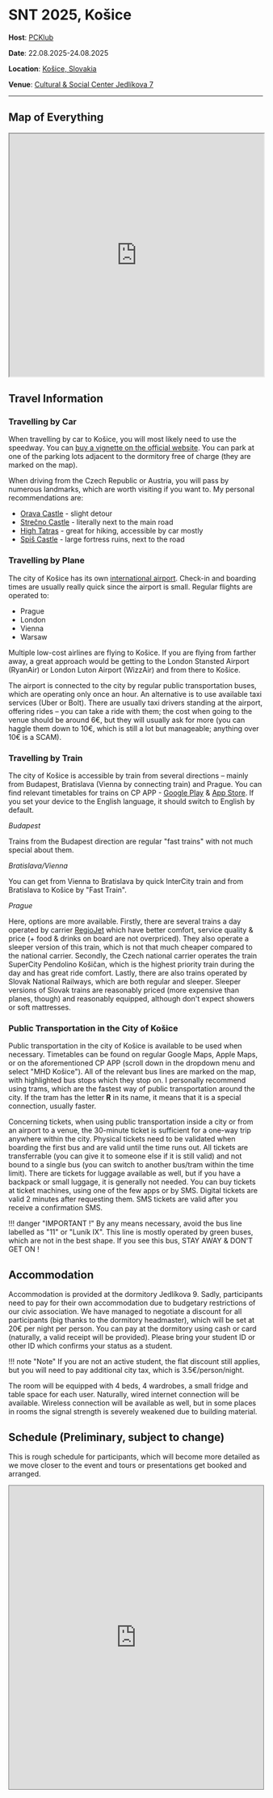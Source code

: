# SNT 2025, Košice

**Host**: [PCKlub](https://pcklub.sk/)

**Date**: 22.08.2025-24.08.2025

**Location**: [Košice, Slovakia](https://maps.app.goo.gl/DzgL8GCuKCccFcX47)

**Venue**: [Cultural & Social Center Jedlíkova 7](https://maps.app.goo.gl/5gyNgTHsmN7fheab9)

------------------------------------------------------------------------

## Map of Everything

<iframe src="https://www.google.com/maps/d/u/1/embed?mid=13phgksWZd3I-MpJkVYDJ_u4piRx27uw&ehbc=2E312F&noprof=1" width=100% height="480"></iframe>

## Travel Information

### Travelling by Car

When travelling by car to Košice, you will most likely need to use the speedway. You can [buy a vignette on the official website](https://eznamka.sk/en). You can park at one of the parking lots adjacent to the dormitory free of charge (they are marked on the map).

When driving from the Czech Republic or Austria, you will pass by numerous landmarks, which are worth visiting if you want to. My personal recommendations are:

 - [Orava Castle](https://maps.app.goo.gl/15pxJ47h6rC1Ewqp7) - slight detour
 - [Strečno Castle](https://maps.app.goo.gl/mqmUrqWqLvFCq1yy8) - literally next to the main road
 - [High Tatras](https://maps.app.goo.gl/t4Bm4GW79ow354cK9) - great for hiking, accessible by car mostly
 - [Spiš Castle](https://maps.app.goo.gl/xpjg7zL69RuHa4rz9) - large fortress ruins, next to the road

### Travelling by Plane

The city of Košice has its own [international airport](https://www.airportkosice.sk/en). Check-in and boarding times are usually really quick since the airport is small. Regular flights are operated to:

 - Prague
 - London
 - Vienna
 - Warsaw

Multiple low-cost airlines are flying to Košice. If you are flying from farther away, a great approach would be getting to the London Stansted Airport (RyanAir) or London Luton Airport (WizzAir) and from there to Košice.

The airport is connected to the city by regular public transportation buses, which are operating only once an hour. An alternative is to use available taxi services (Uber or Bolt). There are usually taxi drivers standing at the airport, offering rides – you can take a ride with them; the cost when going to the venue should be around 6€, but they will usually ask for more (you can haggle them down to 10€, which is still a lot but manageable; anything over 10€ is a SCAM).

### Travelling by Train

The city of Košice is accessible by train from several directions – mainly from Budapest, Bratislava (Vienna by connecting train) and Prague. You can find relevant timetables for trains on CP APP - [Google Play](https://play.google.com/store/apps/details?id=cz.chaps.cpsk&pcampaignid=web_share) & [App Store](https://apps.apple.com/us/app/cestovn%C3%A9-poriadky-cp/id1054934213). If you set your device to the English language, it should switch to English by default.

*Budapest*

Trains from the Budapest direction are regular "fast trains" with not much special about them.

*Bratislava/Vienna*

You can get from Vienna to Bratislava by quick InterCity train and from Bratislava to Košice by "Fast Train".

*Prague*

Here, options are more available. Firstly, there are several trains a day operated by carrier [RegioJet](https://regiojet.com/) which have better comfort, service quality & price (+ food & drinks on board are not overpriced). They also operate a sleeper version of this train, which is not that much cheaper compared to the national carrier. Secondly, the Czech national carrier operates the train SuperCity Pendolino Košičan, which is the highest priority train during the day and has great ride comfort. Lastly, there are also trains operated by Slovak National Railways, which are both regular and sleeper. Sleeper versions of Slovak trains are reasonably priced (more expensive than planes, though) and reasonably equipped, although don't expect showers or soft mattresses.

### Public Transportation in the City of Košice

Public transportation in the city of Košice is available to be used when necessary. Timetables can be found on regular Google Maps, Apple Maps, or on the aforementioned CP APP (scroll down in the dropdown menu and select "MHD Košice"). All of the relevant bus lines are marked on the map, with highlighted bus stops which they stop on. I personally recommend using trams, which are the fastest way of public transportation around the city. If the tram has the letter **R** in its name, it means that it is a special connection, usually faster.

Concerning tickets, when using public transportation inside a city or from an airport to a venue, the 30-minute ticket is sufficient for a one-way trip anywhere within the city. Physical tickets need to be validated when boarding the first bus and are valid until the time runs out. All tickets are transferrable (you can give it to someone else if it is still valid) and not bound to a single bus (you can switch to another bus/tram within the time limit). There are tickets for luggage available as well, but if you have a backpack or small luggage, it is generally not needed. You can buy tickets at ticket machines, using one of the few apps or by SMS. Digital tickets are valid 2 minutes after requesting them. SMS tickets are valid after you receive a confirmation SMS.

!!! danger "IMPORTANT !"
    By any means necessary, avoid the bus line labelled as "11" or "Luník IX". This line is mostly operated by green buses, which are not in the best shape. If you see this bus, STAY AWAY & DON'T GET ON !

## Accommodation

Accommodation is provided at the dormitory Jedlíkova 9. Sadly, participants need to pay for their own accommodation due to budgetary restrictions of our civic association. We have managed to negotiate a discount for all participants (big thanks to the dormitory headmaster), which will be set at 20€ per night per person. You can pay at the dormitory using cash or card (naturally, a valid receipt will be provided). Please bring your student ID or other ID which confirms your status as a student. 

!!! note "Note"
    If you are not an active student, the flat discount still applies, but you will need to pay additional city tax, which is 3.5€/person/night.

The room will be equipped with 4 beds, 4 wardrobes, a small fridge and table space for each user. Naturally, wired internet connection will be available. Wireless connection will be available as well, but in some places in rooms the signal strength is severely weakened due to building material.

## Schedule (Preliminary, subject to change)

This is rough schedule for participants, which will become more detailed as we move closer to the event and tours or presentations get booked and arranged.

<iframe src="https://calendar.google.com/calendar/embed?height=600&wkst=2&ctz=Europe%2FPrague&showPrint=0&mode=AGENDA&title=SNT%202025%20Preliminary%20Programme&src=ODMwMGIxODgxNjVhMjM4ODQ2YzRkMWEyMGIwNTQxZmY3YmJhMzE3MGViNzJhYTkwOTE0OWIxMGI1MDA0ZmE3ZkBncm91cC5jYWxlbmRhci5nb29nbGUuY29t&color=%233f51b5" style="border:solid 1px #777" width=100% height="600" frameborder="0" scrolling="no"></iframe>